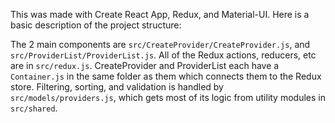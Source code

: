 This was made with Create React App, Redux, and Material-UI. Here is a basic description of the project structure:

The 2 main components are `src/CreateProvider/CreateProvider.js`, and `src/ProviderList/ProviderList.js`. All of the Redux actions, reducers, etc are in `src/redux.js`. CreateProvider and ProviderList each have a `Container.js` in the same folder as them which connects them to the Redux store. Filtering, sorting, and validation is handled by `src/models/providers.js`, which gets most of its logic from utility modules in `src/shared`.
